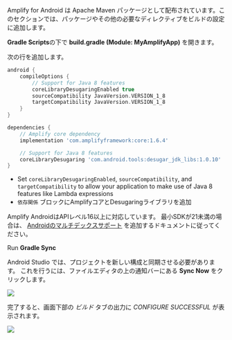 Amplify for Android は Apache Maven パッケージとして配布されています。このセクションでは、パッケージやその他の必要なディレクティブをビルドの設定に追加します。

**Gradle Scripts**の下で **build.gradle (Module: MyAmplifyApp)** を開きます。

次の行を追加します。

```groovy
android {
    compileOptions {
        // Support for Java 8 features
        coreLibraryDesugaringEnabled true
        sourceCompatibility JavaVersion.VERSION_1_8
        targetCompatibility JavaVersion.VERSION_1_8
    }
}

dependencies {
    // Amplify core dependency
    implementation 'com.amplifyframework:core:1.6.4'

    // Support for Java 8 features
    coreLibraryDesugaring 'com.android.tools:desugar_jdk_libs:1.0.10'
}
```

- Set `coreLibraryDesugaringEnabled`, `sourceCompatibility`, and `targetCompatibility` to allow your application to make use of Java 8 features like Lambda expressions
- `依存関係` ブロックにAmplifyコアとDesugaringライブラリを追加

<amplify-callout> Amplify AndroidはAPIレベル16以上に対応しています。 最小SDKが21未満の場合は、 [Androidのマルチデックスサポート](https://developer.android.com/studio/build/multidex#mdex-pre-l) を追加するドキュメントに従ってください。 </amplify-callout>

Run **Gradle Sync**

Android Studio では、プロジェクトを新しい構成と同期させる必要があります。 これを行うには、ファイルエディタの上の通知バーにある **Sync Now** をクリックします。

![](~/images/lib/getting-started/android/set-up-android-studio-sync-gradle.png)

完了すると、画面下部の *ビルド* タブの出力に *CONFIGURE SUCCESSFUL* が表示されます。

![](~/images/lib/getting-started/android/set-up-android-studio-configure-successful.png)
